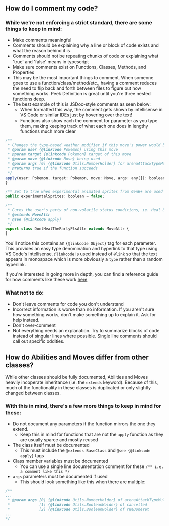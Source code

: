 ## How do I comment my code?

### While we're not enforcing a strict standard, there are some things to keep in mind:

- Make comments meaningful
- Comments should be explaining why a line or block of code exists and what the reason behind it is
- Comments should not be repeating chunks of code or explaining what 'true' and 'false' means in typescript
- Make sure comments exist on Functions, Classes, Methods, and Properties
- This may be the most important things to comment. When someone goes to use a function/class/method/etc., having a comment reduces the need to flip back and forth between files to figure out how something works. Peek Definition is great until you're three nested functions deep.
- The best example of this is JSDoc-style comments as seen below:
  - When formatted this way, the comment gets shown by intellisense in VS Code or similar IDEs just by hovering over the text!
  - Functions also show each the comment for parameter as you type them, making keeping track of what each one does in lengthy functions much more clear

```js
/**
 * Changes the type-based weather modifier if this move's power would be reduced by it
 * @param user {@linkcode Pokemon} using this move
 * @param target {@linkcode Pokemon} target of this move
 * @param move {@linkcode Move} being used
 * @param args [0] {@linkcode Utils.NumberHolder} for arenaAttackTypeMultiplier
 * @returns true if the function succeeds
 */
apply(user: Pokemon, target: Pokemon, move: Move, args: any[]): boolean {
}

/** Set to true when experimental animated sprites from Gen6+ are used */
public experimentalSprites: boolean = false;

/**
 * Cures the user's party of non-volatile status conditions, ie. Heal Bell, Aromatherapy
 * @extends MoveAttr
 * @see {@linkcode apply}
 */
export class DontHealThePartyPlsAttr extends MoveAttr {
}
```

You'll notice this contains an `{@linkcode Object}` tag for each parameter. This provides an easy type denomination and hyperlink to that type using VS Code's Intellisense. `@linkcode` is used instead of `@link` so that the text appears in monospace which is more obviously a `type` rather than a random hyperlink.

If you're interested in going more in depth, you can find a reference guide for how comments like these work [here](https://jsdoc.app)

### What not to do:

- Don't leave comments for code you don't understand
- Incorrect information is worse than no information. If you aren't sure how something works, don't make something up to explain it. Ask for help instead.
- Don't over-comment
- Not everything needs an explanation. Try to summarize blocks of code instead of singular lines where possible. Single line comments should call out specific oddities.

## How do Abilities and Moves differ from other classes?

While other classes should be fully documented, Abilities and Moves heavily incoperate inheritance (i.e. the `extends` keyword). Because of this, much of the functionality in these classes is duplicated or only slightly changed between classes.

### With this in mind, there's a few more things to keep in mind for these:

- Do not document any parameters if the function mirrors the one they extend.
  - Keep this in mind for functions that are not the `apply` function as they are usually sparce and mostly reused
- The class itself must be documented
  - This must include the `@extends BaseClass` and `@see {@linkcode apply}` tags
- Class member variables must be documented
  - You can use a single line documentation comment for these `/** i.e. a comment like this */`
- `args` parameters must be documented if used
  - This should look something like this when there are multiple:

```ts
/**
...
 * @param args [0] {@linkcode Utils.NumberHolder} of arenaAttackTypeMultiplier
 *             [1] {@linkcode Utils.BooleanHolder} of cancelled
 *             [2] {@linkcode Utils.BooleanHolder} of rWeDoneYet
...
*/
```
